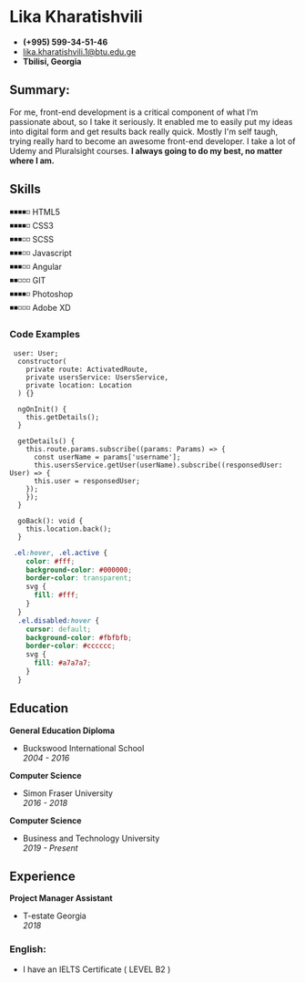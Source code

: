 # Lika Kharatishvili

* **(+995) 599-34-51-46** 
* [lika.kharatishvili.1@btu.edu.ge](lika.kharatishvili.1@btu.edu.ge) 
* **Tbilisi, Georgia**  

## Summary:

For me, front-end development is a critical component of what I’m passionate about, so I take it seriously. It enabled me to easily put my ideas into digital form and get results back really quick.
Mostly I'm self taugh, trying really hard to become an awesome front-end developer. I take a lot of Udemy and Pluralsight courses.
**I always going to do my best, no matter where I am.**


## Skills
◾◾◾◾◽ HTML5  
◾◾◾◾◽ CSS3  
◾◾◾◽◽ SCSS  
◾◾◾◽◽ Javascript    
◾◾◾◽◽ Angular  
◾◾◽◽◽ GIT   
◾◾◾◾◽ Photoshop  
◾◾◽◽◽ Adobe XD  

### Code Examples

``` Angular
 user: User;
  constructor(
    private route: ActivatedRoute,
    private usersService: UsersService,
    private location: Location
  ) {}

  ngOnInit() {
    this.getDetails();
  }
  
  getDetails() {
    this.route.params.subscribe((params: Params) => {
      const userName = params['username'];
      this.usersService.getUser(userName).subscribe((responsedUser: User) => {
      this.user = responsedUser;
    });
    });
  }

  goBack(): void {
    this.location.back();
  }
```
``` SCSS
 .el:hover, .el.active {
    color: #fff;
    background-color: #000000;
    border-color: transparent;
    svg {
      fill: #fff;
    }
  }
  .el.disabled:hover {
    cursor: default;
    background-color: #fbfbfb;
    border-color: #cccccc;
    svg {
      fill: #a7a7a7;
    }
  }

```

## Education

**General Education Diploma**
* Buckswood International School  
_2004 - 2016_

**Computer Science**
* Simon Fraser University   
_2016 - 2018_

**Computer Science**
* Business and Technology University    
_2019 - Present_

## Experience

**Project Manager Assistant** 
* T-estate Georgia  
_2018_

### English:
* I have an IELTS Certificate ( LEVEL B2 )




